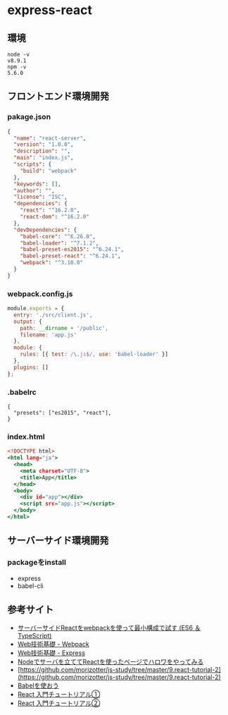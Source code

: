 # express-react

## 環境

```
node -v
v8.9.1
npm -v
5.6.0
```

## フロントエンド環境開発

### pakage.json

``` javascript:package.json
{
  "name": "react-server",
  "version": "1.0.0",
  "description": "",
  "main": "index.js",
  "scripts": {
    "build": "webpack"
  },
  "keywords": [],
  "author": "",
  "license": "ISC",
  "dependencies": {
    "react": "^16.2.0",
    "react-dom": "^16.2.0"
  },
  "devDependencies": {
    "babel-core": "^6.26.0",
    "babel-loader": "^7.1.2",
    "babel-preset-es2015": "^6.24.1",
    "babel-preset-react": "^6.24.1",
    "webpack": "^3.10.0"
  }
}
```

### webpack.config.js

``` javascript:webpack.config.js
module.exports = {
  entry: './src/client.js',
  output: {
    path: __dirname + '/public',
    filename: 'app.js'
  },
  module: {
    rules: [{ test: /\.js$/, use: 'babel-loader' }]
  },
  plugins: []
};
```

### .babelrc

``` javascript:.babelrc
{
  "presets": ["es2015", "react"],
}
```

### index.html

``` html:public/index.html
<!DOCTYPE html>
<html lang="ja">
  <head>
    <meta charset="UTF-8">
    <title>App</title>
  </head>
  <body>
    <div id="app"></div>
    <script src="app.js"></script>
  </body>
</html>
```

## サーバーサイド環境開発

### packageをinstall

- express
- babel-cli

## 参考サイト

- [サーバーサイドReactをwebpackを使って最小構成で試す (ES6 ＆ TypeScript)](http://blog.namiking.net/post/2016/02/react-server-using-webpack/)
- [Web技術基礎 - Webpack](http://basic-webtech.axlight.com/webpack/html/)
- [Web技術基礎 - Express](http://basic-webtech.axlight.com/express/html/)
- [Nodeでサーバを立ててReactを使ったページでハロワをやってみる](https://dev.classmethod.jp/etc/node-react-hello-world/)
- [https://github.com/morizotter/js-study/tree/master/9.react-tutorial-2](https://github.com/morizotter/js-study/tree/master/9.react-tutorial-2)
- [Babelを使おう](https://qiita.com/foursue/items/d80667eff2faed8613f2)
- [React 入門チュートリアル①](https://qiita.com/stivan622/items/ef4a0b9d5c5190b0e150)
- [React 入門チュートリアル②](https://qiita.com/stivan622/items/96777804fd0d9ba1f6d1)
